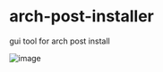 # arch-post-installer
gui tool for arch post install



![image](https://drive.google.com/uc?export=view&id=1OahAk2evms54fSznhDI0LfvqSx0qIRJc)
